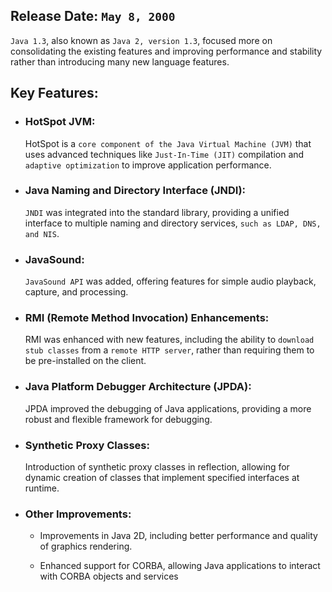 ## Release Date: `May 8, 2000`

`Java 1.3`, also known as `Java 2, version 1.3`, focused more on consolidating the existing features and improving performance and stability rather than introducing many new language features.

## Key Features:

- ### HotSpot JVM:

  HotSpot is a `core component of the Java Virtual Machine (JVM)` that uses advanced techniques like `Just-In-Time (JIT)` compilation and `adaptive optimization` to improve application performance.

- ### Java Naming and Directory Interface (JNDI):

  `JNDI` was integrated into the standard library, providing a unified interface to multiple naming and directory services, `such as LDAP, DNS, and NIS`.

- ### JavaSound:

  `JavaSound API` was added, offering features for simple audio playback, capture, and processing.

- ### RMI (Remote Method Invocation) Enhancements:

  RMI was enhanced with new features, including the ability to `download stub classes` from a `remote HTTP server`, rather than requiring them to be pre-installed on the client.

- ### Java Platform Debugger Architecture (JPDA):

  JPDA improved the debugging of Java applications, providing a more robust and flexible framework for debugging.

- ### Synthetic Proxy Classes:

  Introduction of synthetic proxy classes in reflection, allowing for dynamic creation of classes that implement specified interfaces at runtime.

- ### Other Improvements:

  - Improvements in Java 2D, including better performance and quality of graphics rendering.

  - Enhanced support for CORBA, allowing Java applications to interact with CORBA objects and services
